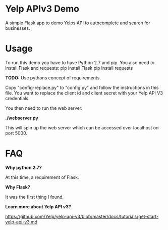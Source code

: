 # Yelp APIv3 Demo

A simple Flask app to demo Yelps API to autocomplete and search for businesses.

# Usage

To run this demo you have to have Python 2.7 and pip. You also need to install Flask and requests:
pip install Flask
pip install requests

**TODO:** Use pythons concept of requirements.

Copy "config-replace.py" to "config.py" and follow the instructions in this file. You want to replace the client id and client secret with your Yelp API V3 credentials.

You then need to run the web server.

**./webserver.py**

This will spin up the web server which can be accessed over localhost on port 5000.


# FAQ
**Why python 2.7?**

At this time, a requirement of Flask.

**Why Flask?**

It was the first thing I found.

**Learn more about Yelp API v3?**

https://github.com/Yelp/yelp-api-v3/blob/master/docs/tutorials/get-start-yelp-api-v3.md
